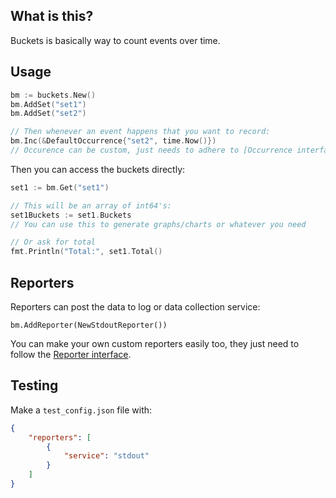 
## What is this?

Buckets is basically way to count events over time. 

## Usage

```go
bm := buckets.New()
bm.AddSet("set1")
bm.AddSet("set2")

// Then whenever an event happens that you want to record:
bm.Inc(&DefaultOccurrence{"set2", time.Now()})
// Occurence can be custom, just needs to adhere to [Occurrence interface](https://github.com/iron-io/buckets/blob/master/buckets.go#L155) 
```

Then you can access the buckets directly:

```go
set1 := bm.Get("set1")

// This will be an array of int64's:
set1Buckets := set1.Buckets
// You can use this to generate graphs/charts or whatever you need

// Or ask for total
fmt.Println("Total:", set1.Total()
```

## Reporters

Reporters can post the data to log or data collection service:

```
bm.AddReporter(NewStdoutReporter())
```

You can make your own custom reporters easily too, they just need to follow the [Reporter interface](https://github.com/iron-io/buckets/blob/master/reporters.go#L15). 

## Testing

Make a `test_config.json` file with:

```json
{
    "reporters": [
        {
            "service": "stdout"
        }
    ]
}
```

